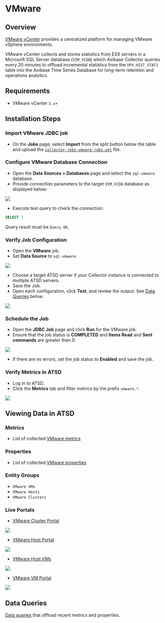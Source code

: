 # VMware

## Overview

[VMware vCenter](https://www.vmware.com/products/vcenter-server) provides a centralized platform for managing VMware vSphere environments.

VMware vCenter collects and stores statistics from ESX servers in a Microsoft SQL Server database (`VIM_VCDB`) which Axibase Collector queries every 20 minutes to offload incremental statistics from the `VPX_HIST_STAT1` table into the Axibase Time Series Database for long-term retention and operations analytics.

## Requirements

* VMware vCenter `5.x+`

## Installation Steps

### Import VMware JDBC job

* On the **Jobs** page, select **Import** from the split button below the table and upload the [`collector-jobs-vmware-jobs.xml`](./collector-jobs-vmware-jobs.xml) file.

### Configure VMware Database Connection

* Open the **Data Sources > Databases** page and select the `sql-vmware` database.
* Provide connection parameters to the target `VIM_VCDB` database as displayed below:

![](./images/vmware-datasource.png)

* Execute test query to check the connection:

```SQL
SELECT 1
```

Query result must be `Query OK`.

### Verify Job Configuration

* Open the **VMware** job.
* Set **Data Source** to `sql-vmware`.

![](./images/vmware-job.png)

* Choose a target ATSD server if your Collector instance is connected to multiple ATSD servers.
* Save the Job.
* Open each configuration, click **Test**, and review the output. See [Data Queries](#data-queries) below.

![](./images/test_result.png)

### Schedule the Job

* Open the **JDBC Job** page and click **Run** for the VMware job.
* Ensure that the job status is **COMPLETED** and **Items Read** and **Sent commands** are greater than 0.

![](./images/test_run.png)

* If there are no errors, set the job status to **Enabled** and save the job.

### Verify Metrics in ATSD

* Log in to ATSD.
* Click the **Metrics** tab and filter metrics by the prefix `vmware.*`.

![](./images/atsd_metrics.png)

## Viewing Data in ATSD

### Metrics

* List of collected [VMware metrics](./metric-list.md)

### Properties

* List of collected [VMware properties](./properties-list.md)

### Entity Groups

* `VMware VMs`
* `VMware Hosts`
* `VMware Clusters`

### Live Portals

* [VMware Cluster Portal](http://axibase.com/chartlab/36ae5c9e/3/)

![](./images/vmware_cluster_portal.png)

* [VMware Host Portal](http://axibase.com/chartlab/36ae5c9e)

![](./images/vmware_host_portal.png)

* [VMware Host VMs](http://axibase.com/chartlab/36ae5c9e/2/)

![](./images/vmware_hostvm_breakdown_portal.png)

* [VMware VM Portal](http://axibase.com/chartlab/36ae5c9e/4/)

![](./images/vmware_vm_portal.png)

## Data Queries

[Data queries](./data-queries.md) that offload recent metrics and properties.
